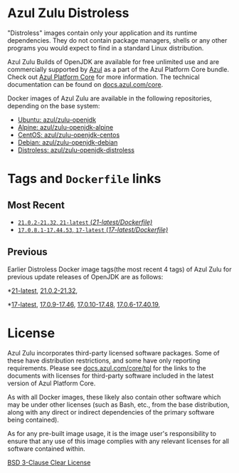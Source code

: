 Azul Zulu Distroless
====================

"Distroless" images contain only your application and its runtime dependencies. They do not contain package managers,
shells or any other programs you would expect to find in a standard Linux distribution.

Azul Zulu Builds of OpenJDK are available for free unlimited use and are commercially supported by [Azul][1] as a part of the Azul Platform Core bundle.
Check out [Azul Platform Core][2] for more information. The technical documentation can be found on [docs.azul.com/core][3].

Docker images of Azul Zulu are available in the following repositories, depending on the base system:

  * [Ubuntu: azul/zulu-openjdk][4]
  * [Alpine: azul/zulu-openjdk-alpine][5]
  * [CentOS: azul/zulu-openjdk-centos][6]
  * [Debian: azul/zulu-openjdk-debian][7]
  * [Distroless: azul/zulu-openjdk-distroless][8]

Tags and `Dockerfile` links
===========================

Most Recent
-----------

 
   * [`21.0.2-21.32`, `21-latest` (*21-latest/Dockerfile)*][11]
   * [`17.0.8.1-17.44.53`, `17-latest` (*17-latest/Dockerfile)*][13]

Previous
--------

Earlier Distroless Docker image tags(the most recent 4 tags) of Azul Zulu for previous update releases of OpenJDK are as follows:


  *[21-latest][11],
  [21.0.2-21.32][12],
  
  *[17-latest][13],
  [17.0.9-17.46][14],
  [17.0.10-17.48][15],
  [17.0.6-17.40.19][16],
  
  
  
  
  License
=======

Azul Zulu incorporates third-party licensed software packages. Some of these have distribution restrictions, and some have only reporting requirements. Please see [docs.azul.com/core/tpl][9] for the links to the documents with licenses for third-party software included in the latest version of Azul Platform Core.

As with all Docker images, these likely also contain other software which may be under other licenses (such as Bash, etc., from the base distribution, along with any direct or indirect dependencies of the primary software being contained).

As for any pre-built image usage, it is the image user's responsibility to ensure that any use of this image complies with any relevant licenses for all software contained within.

[BSD 3-Clause Clear License][10]


  [1]: https://www.azul.com/
  [2]: https://www.azul.com/products/core/
  [3]: https://docs.azul.com/core/
  [4]: https://hub.docker.com/r/azul/zulu-openjdk
  [5]: https://hub.docker.com/r/azul/zulu-openjdk-alpine
  [6]: https://hub.docker.com/r/azul/zulu-openjdk-centos
  [7]: https://hub.docker.com/r/azul/zulu-openjdk-debian
  [8]: https://hub.docker.com/r/azul/zulu-openjdk-distroless
  [9]: https://docs.azul.com/core/tpl
  [10]: https://github.com/zulu-openjdk/zulu-openjdk/blob/master/LICENSE.txt


  [11]: https://github.com/zulu-openjdk/zulu-openjdk/blob/master/distroless/21-latest/Dockerfile
  [12]: https://github.com/zulu-openjdk/zulu-openjdk/blob/master/distroless/21.0.2-21.32/Dockerfile
  
  [13]: https://github.com/zulu-openjdk/zulu-openjdk/blob/master/distroless/17-latest/Dockerfile
  [14]: https://github.com/zulu-openjdk/zulu-openjdk/blob/master/distroless/17.0.9-17.46/Dockerfile
  [15]: https://github.com/zulu-openjdk/zulu-openjdk/blob/master/distroless/17.0.10-17.48/Dockerfile
  [16]: https://github.com/zulu-openjdk/zulu-openjdk/blob/master/distroless/17.0.6-17.40.19/Dockerfile
  
  
  
  
  